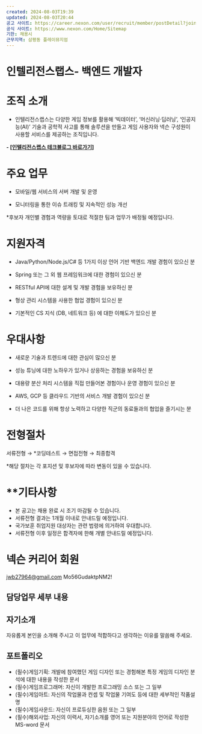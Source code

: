 ```yaml
---
created: 2024-08-03T19:39
updated: 2024-08-03T20:44
공고 사이트: https://career.nexon.com/user/recruit/member/postDetail?joinCorp=NX&reNo=20220145&currentPage=0
공식 사이트: https://www.nexon.com/Home/Sitemap
기한: 채용시
근무지역: 삼평동 플레이뮤지엄
---
```


# 인텔리전스랩스- 백엔드 개발자

# **조직 소개**
- 인텔리전스랩스는 다양한 게임 정보를 활용해 ‘빅데이터’, ‘머신러닝·딥러닝’, ‘인공지능(AI)’ 기술과 공학적 사고를 통해 솔루션을 만들고 게임 사용자와 넥슨 구성원이 사용할 서비스를 제공하는 조직입니다.

**- [[인텔리전스랩스 테크블로그 바로가기]](https://www.intelligencelabs.tech/)**


# **주요 업무**

- 모바일/웹 서비스의 서버 개발 및 운영

- 모니터링을 통한 이슈 트래킹 및 지속적인 성능 개선

*후보자 개인별 경험과 역량을 토대로 적절한 팀과 업무가 배정될 예정입니다.



# **지원자격**

- Java/Python/Node.js/C# 등 1가지 이상 언어 기반 백엔드 개발 경험이 있으신 분

- Spring 또는 그 외 웹 프레임워크에 대한 경험이 있으신 분 

- RESTful API에 대한 설계 및 개발 경험을 보유하신 분

- 형상 관리 시스템을 사용한 협업 경험이 있으신 분

- 기본적인 CS 지식 (DB, 네트워크 등) 에 대한 이해도가 있으신 분

# 우대사항

- 새로운 기술과 트렌드에 대한 관심이 많으신 분

- 성능 튜닝에 대한 노하우가 있거나 상응하는 경험을 보유하신 분

- 대용량 분산 처리 시스템을 직접 만들어본 경험이나 운영 경험이 있으신 분

- AWS, GCP 등 클라우드 기반의 서비스 개발 경험이 있으신 분

- 더 나은 코드를 위해 항상 노력하고 다양한 직군의 동료들과의 협업을 즐기시는 분

# **전형절차**

서류전형 → *코딩테스트 → 면접전형 → 최종합격

*해당 절차는 각 포지션 및 후보자에 따라 변동이 있을 수 있습니다.

# **기타사항
- 본 공고는 채용 완료 시 조기 마감될 수 있습니다.
- 서류전형 결과는 1개월 이내로 안내드릴 예정입니다.
- 국가보훈 취업지원 대상자는 관련 법령에 의거하여 우대합니다.
- 서류전형 이후 일정은 합격자에 한해 개별 안내드릴 예정입니다.

# 넥슨 커리어 회원
jwb27964@gmail.com
Mo56GudaktpNM2!


## 담당업무 세부 내용
## 자기소개

자유롭게 본인을 소개해 주시고 이 업무에 적합하다고 생각하는 이유를 말씀해 주세요.


## 포트폴리오
- (필수)게임기획: 개발에 참여했던 게임 디자인 또는 경험해본 특정 게임의 디자인 분석에 대한 내용을 작성한 문서
- (필수)게임프로그래머: 자신이 개발한 프로그래밍 소스 또는 그 일부
- (필수)게임아트: 자신의 작업물과 컨셉 및 작업물 기여도 등에 대한 세부적인 작품설명
- (필수)게임사운드: 자신이 프로듀싱한 음원 또는 그 일부
- (필수)해외사업: 자신의 이력서, 자기소개를 영어 또는 지원분야의 언어로 작성한 MS-word 문서